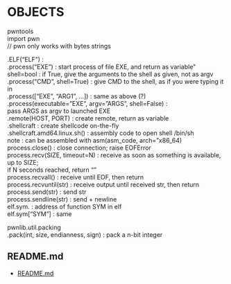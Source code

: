 # OBJECTS  

pwntools  
import pwn  
// pwn only works with bytes strings  
  
.ELF(“ELF”)		:   
.process(“EXE”)	: start process of file EXE, and return as variable"  
	shell=bool	: if True, give the arguments to the shell as given, not as argv  
.process(“CMD”, shell=True)	: give CMD to the shell, as if you were typing it in  
.process([“EXE”, “ARG1”, …])	: same as above (?)  
.process(executable=”EXE”, argv=”ARGS”, shell=False)	:  
pass ARGS as argv to launched EXE  
.remote(HOST, PORT)	: create remote, return as variable  
.shellcraft		: create shellcode on-the-fly  
.shellcraft.amd64.linux.sh() : assembly code to open shell /bin/sh  
	note : can be assembled with asm(asm_code, arch=”x86_64)  
process.close()	: close connection; raise EOFError  
process.recv(SIZE, timeout=N)	: receive as soon as something is available, up to SIZE;  
					if N seconds reached, return “”  
process.recvall()	: receive until EOF, then return  
process.recvuntil(str)	: receive output until received str, then return  
process.send(str)	: send str  
process.sendline(str)	: send + newline  
elf.sym.<SYM>	: address of function SYM in elf  
elf.sym[“SYM”]	: same  
  
pwnlib.util.packing  
.pack(int, size, endianness, sign)	: pack a n-bit integer  
  
## README.md  
*	[README.md](./README.md)  

